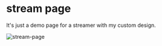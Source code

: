 # stream page

It's just a demo page for a streamer with my custom design.

![stream-page](/sources/readme.gif)